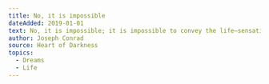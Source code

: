 ```yaml
---
title: No, it is impossible
dateAdded: 2019-01-01
text: No, it is impossible; it is impossible to convey the life—sensation of any given epoch of one’s existence—that which makes its truth, its meaning—its subtle and penetrating essence. It is impossible. We live, as we dream—alone.
author: Joseph Conrad
source: Heart of Darkness
topics:
  - Dreams
  - Life
---
```

